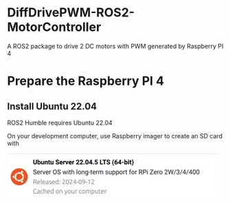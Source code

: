 # DiffDrivePWM-ROS2-MotorController
A ROS2 package to drive 2 DC motors with PWM generated by Raspberry PI 4

# Prepare the Raspberry PI 4

## Install Ubuntu 22.04
ROS2 Humble requires Ubuntu 22.04

On your development computer, use Raspberry imager to create an SD card with 

![](docs/ubuntu.png)

